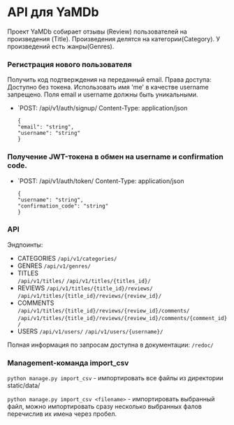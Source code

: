 # API для YaMDb
Проект YaMDb собирает отзывы (Review) пользователей на произведения (Title).
Произведения делятся на категории(Category).
У произведений есть жанры(Genres).

### Регистрация нового пользователя
Получить код подтверждения на переданный email.
Права доступа: Доступно без токена.
Использовать имя 'me' в качестве username запрещено.
Поля email и username должны быть уникальными.

*   `POST: /api/v1/auth/signup/
Content-Type: application/json

        {
        "email": "string",
        "username": "string"
        }


### Получение JWT-токена в обмен на username и confirmation code.
    
*   `POST: /api/v1/auth/token/
Content-Type: application/json

        {
        "username": "string",
        "confirmation_code": "string"
        }


### API 

Эндпоинты: 
 * CATEGORIES 
        `/api/v1/categories/`
 * GENRES 
        `/api/v1/genres/`
 * TITLES       
        `/api/v1/titles/` 
        `/api/v1/titles/{titles_id}/` 
* REVIEWS 
        `/api/v1/titles/{title_id}/reviews/` 
        `/api/v1/titles/{title_id}/reviews/{review_id}/` 
* COMMENTS  
        `/api/v1/titles/{title_id}/reviews/{review_id}/comments/` 
        `/api/v1/titles/{title_id}/reviews/{review_id}/comments/{comment_id}/` 
 * USERS 
        `/api/v1/users/` 
        `/api/v1/users/{username}/` 

Полная информация по запросам доступна в документации: `/redoc/`


### Management-команда import_csv

`python manage.py import_csv` - импортировать все файлы из директории static/data/

`python manage.py import_csv <filename>` - импортировать выбранный файл, можно импортировать сразу несколько выбранных фалов перечислив их имена через пробел.
